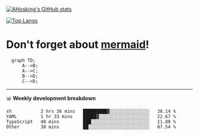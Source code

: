 [![AHosking's GitHub stats](https://github-readme-stats.vercel.app/api?username=ahosking&count_private=true&show_icons=true&theme=onedark&hide_rank=true&include_all_commits=true)](https://github.com/ahosking)

[![Top Langs](https://github-readme-stats.vercel.app/api/top-langs/?username=ahosking&layout=compact&theme=onedark)](https://github.com/ahosking)


# Don't forget about [mermaid](https://github.blog/2022-02-14-include-diagrams-markdown-files-mermaid/)!

```mermaid
  graph TD;
      A-->B;
      A-->C;
      B-->D;
      C-->D;
```
-------

📊 **Weekly development breakdown**

<!--START_SECTION:waka-->

```text
sh           2 hrs 36 mins   █████████▓░░░░░░░░░░░░░░░   38.14 %
YAML         1 hr 33 mins    █████▓░░░░░░░░░░░░░░░░░░░   22.67 %
TypeScript   48 mins         ███░░░░░░░░░░░░░░░░░░░░░░   11.88 %
Other        30 mins         ██░░░░░░░░░░░░░░░░░░░░░░░   07.54 %
```

<!--END_SECTION:waka-->
